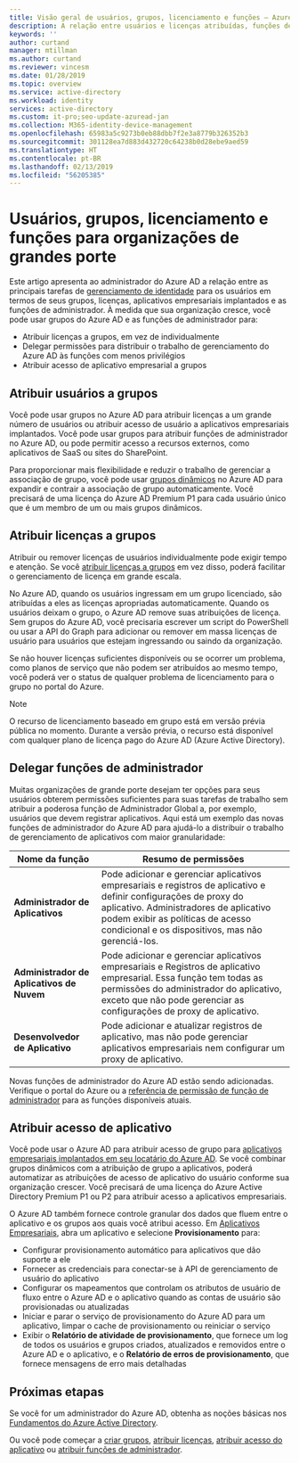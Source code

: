 ```yaml
---
title: Visão geral de usuários, grupos, licenciamento e funções – Azure Active Directory | Microsoft Docs
description: A relação entre usuários e licenças atribuídas, funções de administrador, associação de grupo no Azure Active Directory
keywords: ''
author: curtand
manager: mtillman
ms.author: curtand
ms.reviewer: vincesm
ms.date: 01/28/2019
ms.topic: overview
ms.service: active-directory
ms.workload: identity
services: active-directory
ms.custom: it-pro;seo-update-azuread-jan
ms.collection: M365-identity-device-management
ms.openlocfilehash: 65983a5c9273b0eb88dbb7f2e3a8779b326352b3
ms.sourcegitcommit: 301128ea7d883d432720c64238b0d28ebe9aed59
ms.translationtype: HT
ms.contentlocale: pt-BR
ms.lasthandoff: 02/13/2019
ms.locfileid: "56205385"
---
```

# <a name="users-groups-licensing-and-roles-for-large-organizations"></a>Usuários, grupos, licenciamento e funções para organizações de grandes porte

Este artigo apresenta ao administrador do Azure AD a relação entre as principais tarefas de [gerenciamento de identidade](/azure/active-directory/fundamentals/identity-fundamentals?context=azure/active-directory/users-groups-roles/context/ugr-context) para os usuários em termos de seus grupos, licenças, aplicativos empresariais implantados e as funções de administrador. À medida que sua organização cresce, você pode usar grupos do Azure AD e as funções de administrador para:

* Atribuir licenças a grupos, em vez de individualmente
* Delegar permissões para distribuir o trabalho de gerenciamento do Azure AD às funções com menos privilégios
* Atribuir acesso de aplicativo empresarial a grupos

## <a name="assign-users-to-groups"></a>Atribuir usuários a grupos

Você pode usar grupos no Azure AD para atribuir licenças a um grande número de usuários ou atribuir acesso de usuário a aplicativos empresariais implantados. Você pode usar grupos para atribuir funções de administrador no Azure AD, ou pode permitir acesso a recursos externos, como aplicativos de SaaS ou sites do SharePoint.

Para proporcionar mais flexibilidade e reduzir o trabalho de gerenciar a associação de grupo, você pode usar [grupos dinâmicos](groups-create-rule.md) no Azure AD para expandir e contrair a associação de grupo automaticamente. Você precisará de uma licença do Azure AD Premium P1 para cada usuário único que é um membro de um ou mais grupos dinâmicos.

## <a name="assign-licenses-to-groups"></a>Atribuir licenças a grupos

Atribuir ou remover licenças de usuários individualmente pode exigir tempo e atenção. Se você [atribuir licenças a grupos](/azure/active-directory/fundamentals/license-users-groups?context=azure/active-directory/users-groups-roles/context/ugr-context) em vez disso, poderá facilitar o gerenciamento de licença em grande escala.

No Azure AD, quando os usuários ingressam em um grupo licenciado, são atribuídas a eles as licenças apropriadas automaticamente. Quando os usuários deixam o grupo, o Azure AD remove suas atribuições de licença. Sem grupos do Azure AD, você precisaria escrever um script do PowerShell ou usar a API do Graph para adicionar ou remover em massa licenças de usuário para usuários que estejam ingressando ou saindo da organização.

Se não houver licenças suficientes disponíveis ou se ocorrer um problema, como planos de serviço que não podem ser atribuídos ao mesmo tempo, você poderá ver o status de qualquer problema de licenciamento para o grupo no portal do Azure.

>[!NOTE]
>O recurso de licenciamento baseado em grupo está em versão prévia pública no momento. Durante a versão prévia, o recurso está disponível com qualquer plano de licença pago do Azure AD (Azure Active Directory).

## <a name="delegate-administrator-roles"></a>Delegar funções de administrador

Muitas organizações de grande porte desejam ter opções para seus usuários obterem permissões suficientes para suas tarefas de trabalho sem atribuir a poderosa função de Administrador Global a, por exemplo, usuários que devem registrar aplicativos. Aqui está um exemplo das novas funções de administrador do Azure AD para ajudá-lo a distribuir o trabalho de gerenciamento de aplicativos com maior granularidade:

 Nome da função | Resumo de permissões
 --------- | -------------------
 **Administrador de Aplicativos** | Pode adicionar e gerenciar aplicativos empresariais e registros de aplicativo e definir configurações de proxy do aplicativo. Administradores de aplicativo podem exibir as políticas de acesso condicional e os dispositivos, mas não gerenciá-los.
 **Administrador de Aplicativos de Nuvem** | Pode adicionar e gerenciar aplicativos empresariais e Registros de aplicativo empresarial. Essa função tem todas as permissões do administrador do aplicativo, exceto que não pode gerenciar as configurações de proxy de aplicativo.
**Desenvolvedor de Aplicativo** | Pode adicionar e atualizar registros de aplicativo, mas não pode gerenciar aplicativos empresariais nem configurar um proxy de aplicativo.

Novas funções de administrador do Azure AD estão sendo adicionadas. Verifique o portal do Azure ou a [referência de permissão de função de administrador](directory-assign-admin-roles.md) para as funções disponíveis atuais.

## <a name="assign-app-access"></a>Atribuir acesso de aplicativo

Você pode usar o Azure AD para atribuir acesso de grupo para [aplicativos empresariais implantados em seu locatário do Azure AD](/azure/active-directory/manage-apps/methods-for-assigning-users-and-groups?context=azure/active-directory/users-groups-roles/context/ugr-context). Se você combinar grupos dinâmicos com a atribuição de grupo a aplicativos, poderá automatizar as atribuições de acesso de aplicativo do usuário conforme sua organização crescer. Você precisará de uma licença do Azure Active Directory Premium P1 ou P2 para atribuir acesso a aplicativos empresariais.

O Azure AD também fornece controle granular dos dados que fluem entre o aplicativo e os grupos aos quais você atribui acesso. Em [Aplicativos Empresariais](https://portal.azure.com/#blade/Microsoft_AAD_IAM/StartboardApplicationsMenuBlade/AllApps), abra um aplicativo e selecione **Provisionamento** para:

* Configurar provisionamento automático para aplicativos que dão suporte a ele
* Fornecer as credenciais para conectar-se à API de gerenciamento de usuário do aplicativo
* Configurar os mapeamentos que controlam os atributos de usuário de fluxo entre o Azure AD e o aplicativo quando as contas de usuário são provisionadas ou atualizadas
* Iniciar e parar o serviço de provisionamento do Azure AD para um aplicativo, limpar o cache de provisionamento ou reiniciar o serviço
* Exibir o **Relatório de atividade de provisionamento**, que fornece um log de todos os usuários e grupos criados, atualizados e removidos entre o Azure AD e o aplicativo, e o **Relatório de erros de provisionamento**, que fornece mensagens de erro mais detalhadas

## <a name="next-steps"></a>Próximas etapas

Se você for um administrador do Azure AD, obtenha as noções básicas nos [Fundamentos do Azure Active Directory](https://docs.microsoft.com/azure/active-directory/fundamentals/index).

Ou você pode começar a [criar grupos](/azure/active-directory/fundamentals/active-directory-groups-create-azure-portal?context=azure/active-directory/users-groups-roles/context/ugr-context), [atribuir licenças](/azure/active-directory/fundamentals/license-users-groups?context=azure/active-directory/users-groups-roles/context/ugr-context), [atribuir acesso do aplicativo](/azure/active-directory/manage-apps/methods-for-assigning-users-and-groups?context=azure/active-directory/users-groups-roles/context/ugr-context) ou [atribuir funções de administrador](directory-assign-admin-roles.md).
